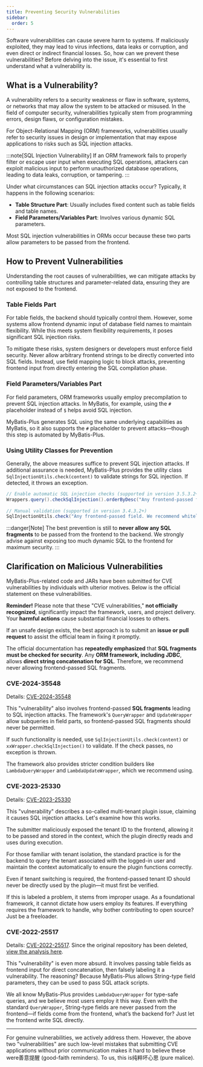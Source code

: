 ```yaml
---
title: Preventing Security Vulnerabilities
sidebar:
  order: 5
---
```


Software vulnerabilities can cause severe harm to systems. If maliciously exploited, they may lead to virus infections, data leaks or corruption, and even direct or indirect financial losses. So, how can we prevent these vulnerabilities? Before delving into the issue, it's essential to first understand what a vulnerability is.

## What is a Vulnerability?

A vulnerability refers to a security weakness or flaw in software, systems, or networks that may allow the system to be attacked or misused. In the field of computer security, vulnerabilities typically stem from programming errors, design flaws, or configuration mistakes.

For Object-Relational Mapping (ORM) frameworks, vulnerabilities usually refer to security issues in design or implementation that may expose applications to risks such as SQL injection attacks.

:::note[SQL Injection Vulnerability]
If an ORM framework fails to properly filter or escape user input when executing SQL operations, attackers can exploit malicious input to perform unauthorized database operations, leading to data leaks, corruption, or tampering.
:::

Under what circumstances can SQL injection attacks occur? Typically, it happens in the following scenarios:

- **Table Structure Part**: Usually includes fixed content such as table fields and table names.
- **Field Parameters/Variables Part**: Involves various dynamic SQL parameters.

Most SQL injection vulnerabilities in ORMs occur because these two parts allow parameters to be passed from the frontend.

## How to Prevent Vulnerabilities

Understanding the root causes of vulnerabilities, we can mitigate attacks by controlling table structures and parameter-related data, ensuring they are not exposed to the frontend.

### Table Fields Part

For table fields, the backend should typically control them. However, some systems allow frontend dynamic input of database field names to maintain flexibility. While this meets system flexibility requirements, it poses significant SQL injection risks.

To mitigate these risks, system designers or developers must enforce field security. Never allow arbitrary frontend strings to be directly converted into SQL fields. Instead, use field mapping logic to block attacks, preventing frontend input from directly entering the SQL compilation phase.

### Field Parameters/Variables Part

For field parameters, ORM frameworks usually employ precompilation to prevent SQL injection attacks. In MyBatis, for example, using the `#` placeholder instead of `$` helps avoid SQL injection.

MyBatis-Plus generates SQL using the same underlying capabilities as MyBatis, so it also supports the `#` placeholder to prevent attacks—though this step is automated by MyBatis-Plus.

### Using Utility Classes for Prevention

Generally, the above measures suffice to prevent SQL injection attacks. If additional assurance is needed, MyBatis-Plus provides the utility class `SqlInjectionUtils.check(content)` to validate strings for SQL injection. If detected, it throws an exception.

```java
// Enable automatic SQL injection checks (supported in version 3.5.3.2+)
Wrappers.query().checkSqlInjection().orderByDesc("Any frontend-passed field. We recommend whitelisting due to potential coverage gaps.")
​
// Manual validation (supported in version 3.4.3.2+)
SqlInjectionUtils.check("Any frontend-passed field. We recommend whitelisting due to potential coverage gaps.")
```

:::danger[Note]
The best prevention is still to **never allow any SQL fragments** to be passed from the frontend to the backend. We strongly advise against exposing too much dynamic SQL to the frontend for maximum security.
:::

## Clarification on Malicious Vulnerabilities

MyBatis-Plus-related code and JARs have been submitted for CVE vulnerabilities by individuals with ulterior motives. Below is the official statement on these vulnerabilities.

**Reminder!** Please note that these "CVE vulnerabilities," **not officially recognized**, significantly impact the framework, users, and project delivery. Your **harmful actions** cause substantial financial losses to others.

If an unsafe design exists, the best approach is to submit an **issue or pull request** to assist the official team in fixing it promptly.

The official documentation has **repeatedly emphasized** that **SQL fragments must be checked for security**. Any **ORM framework, including JDBC**, allows **direct string concatenation for SQL**. Therefore, we recommend never allowing frontend-passed SQL fragments.

### CVE-2024-35548

Details: [CVE-2024-35548](https://www.cve.org/CVERecord?id=CVE-2024-35548)

This "vulnerability" also involves frontend-passed **SQL fragments** leading to SQL injection attacks. The framework's `QueryWrapper` and `UpdateWrapper` allow subqueries in field parts, so frontend-passed SQL fragments should never be permitted.

If such functionality is needed, use `SqlInjectionUtils.check(content)` or `xxWrapper.checkSqlInjection()` to validate. If the check passes, no exception is thrown.

The framework also provides stricter condition builders like `LambdaQueryWrapper` and `LambdaUpdateWrapper`, which we recommend using.

### CVE-2023-25330

Details: [CVE-2023-25330](https://nvd.nist.gov/vuln/detail/CVE-2023-25330)

This "vulnerability" describes a so-called multi-tenant plugin issue, claiming it causes SQL injection attacks. Let's examine how this works.

The submitter maliciously exposed the tenant ID to the frontend, allowing it to be passed and stored in the context, which the plugin directly reads and uses during execution.

For those familiar with tenant isolation, the standard practice is for the backend to query the tenant associated with the logged-in user and maintain the context automatically to ensure the plugin functions correctly.

Even if tenant switching is required, the frontend-passed tenant ID should never be directly used by the plugin—it must first be verified.

If this is labeled a problem, it stems from improper usage. As a foundational framework, it cannot dictate how users employ its features. If everything requires the framework to handle, why bother contributing to open source? Just be a freeloader.

### CVE-2022-25517

Details: [CVE-2022-25517](https://cve.mitre.org/cgi-bin/cvename.cgi?name=CVE-2022-25517). Since the original repository has been deleted, [view the analysis here](https://mp.weixin.qq.com/s/NdtCuDFK-aTgaQUADtdfnA).

This "vulnerability" is even more absurd. It involves passing table fields as frontend input for direct concatenation, then falsely labeling it a vulnerability. The reasoning? Because MyBatis-Plus allows String-type field parameters, they can be used to pass SQL attack scripts.

We all know MyBatis-Plus provides `LambdaQueryWrapper` for type-safe queries, and we believe most users employ it this way. Even with the standard `QueryWrapper`, String-type fields are never passed from the frontend—if fields come from the frontend, what’s the backend for? Just let the frontend write SQL directly.

------

For genuine vulnerabilities, we actively address them. However, the above two "vulnerabilities" are such low-level mistakes that submitting CVE applications without prior communication makes it hard to believe these were善意提醒 (good-faith reminders). To us, this is纯粹坏心思 (pure malice).
